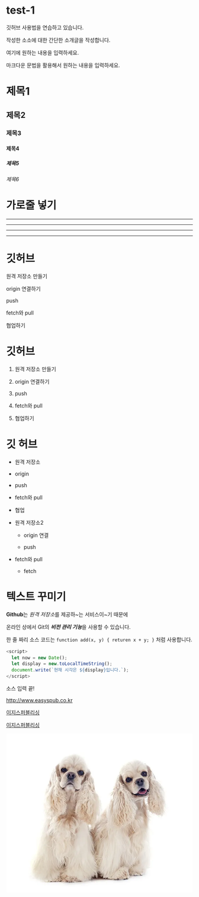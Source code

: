 # test-1
깃허브 사용법을 연습하고 있습니다.

작성한 소소에 대한 간단한 소개글을 작성합니다.

여기에 원하는 내용을 입력하세요.

마크다운 문법을 활용해서 원하는 내용을 입력하세요.

# 제목1

## 제목2

### 제목3

#### 제목4

##### 제목5

###### 제목6

# 가로줄 넣기

---
- - -

***

* * *

# 깃허브

원격 저장소 만들기

origin 연결하기

push

fetch와 pull

협업하기

# 깃허브

1. 원격 저장소 만들기

2. origin 연결하기

3. push

4. fetch와 pull

5. 협업하기

# 깃 허브

+ 원격 저장소

+ origin

+ push

* fetch와 pull

- 협업

* 원격 저장소2
  
  - origin 연결

  - push
    
* fetch와 pull
  
  - fetch
 
# 텍스트 꾸미기

**Github**는 *원격 저장소*를 제공하~는 서비스이~기 때문에

온라인 상에서 Git의 ***비전 관리 기능***을 사용할 수 있습니다.

한 줄 짜리 소스 코드는 `function add(x, y) { returen x + y; }` 처럼 사용합니다.

```javascript
<script>
  let now = new Date();
  let display = new.toLocalTimeString();
  document.write(`현재 시각은 ${display}입니다.`);
</script>
```

소스 입력 끝!

<http://www.easyspub.co.kr>

[이지스퍼블리싱](http://www.easyspub.co.kr)

[이지스퍼블리싱](http://www.easyspub.co.kr, "클릭하면 이지스퍼블리싱 홈페이지로 이동합니다.")

![프로필 이미지](./coka.jpg)
